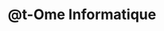---
title: "@t-Ome Informatique"
url: /bain-de-bretagne/arobaset-ome-informatique/
shop: ordinateur
---